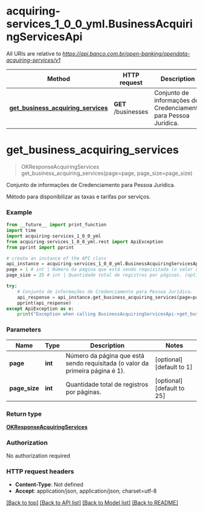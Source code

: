 # acquiring-services_1_0_0_yml.BusinessAcquiringServicesApi

All URIs are relative to *https://api.banco.com.br/open-banking/opendata-acquiring-services/v1*

Method | HTTP request | Description
------------- | ------------- | -------------
[**get_business_acquiring_services**](BusinessAcquiringServicesApi.md#get_business_acquiring_services) | **GET** /businesses | Conjunto de informações de Credenciamento para Pessoa Jurídica.

# **get_business_acquiring_services**
> OKResponseAcquiringServices get_business_acquiring_services(page=page, page_size=page_size)

Conjunto de informações de Credenciamento para Pessoa Jurídica.

Método para disponibilizar as taxas e tarifas por serviços.

### Example
```python
from __future__ import print_function
import time
import acquiring-services_1_0_0_yml
from acquiring-services_1_0_0_yml.rest import ApiException
from pprint import pprint

# create an instance of the API class
api_instance = acquiring-services_1_0_0_yml.BusinessAcquiringServicesApi()
page = 1 # int | Número da página que está sendo requisitada (o valor da primeira página é 1). (optional) (default to 1)
page_size = 25 # int | Quantidade total de registros por páginas. (optional) (default to 25)

try:
    # Conjunto de informações de Credenciamento para Pessoa Jurídica.
    api_response = api_instance.get_business_acquiring_services(page=page, page_size=page_size)
    pprint(api_response)
except ApiException as e:
    print("Exception when calling BusinessAcquiringServicesApi->get_business_acquiring_services: %s\n" % e)
```

### Parameters

Name | Type | Description  | Notes
------------- | ------------- | ------------- | -------------
 **page** | **int**| Número da página que está sendo requisitada (o valor da primeira página é 1). | [optional] [default to 1]
 **page_size** | **int**| Quantidade total de registros por páginas. | [optional] [default to 25]

### Return type

[**OKResponseAcquiringServices**](OKResponseAcquiringServices.md)

### Authorization

No authorization required

### HTTP request headers

 - **Content-Type**: Not defined
 - **Accept**: application/json, application/json; charset=utf-8

[[Back to top]](#) [[Back to API list]](../README.md#documentation-for-api-endpoints) [[Back to Model list]](../README.md#documentation-for-models) [[Back to README]](../README.md)

